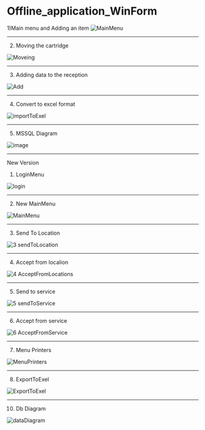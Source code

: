 # Offline_application_WinForm
1)Main menu and Adding an item
![MainMenu](https://user-images.githubusercontent.com/70452790/219870458-d6ee05ad-8ffc-48c7-b3fc-1122d5f6c6f8.png)
_________________________________________________________________________________________________________________________________________________________________________
2) Moving the cartridge

![Moveing](https://user-images.githubusercontent.com/70452790/219870508-e5985ac7-2592-4d5e-8bd7-12a978ad55f2.png)
_________________________________________________________________________________________________________________________________________________________________________

3) Adding data to the reception

![Add](https://user-images.githubusercontent.com/70452790/219870533-14ef9172-e144-4242-97a2-8a2b5ab58582.png)
_________________________________________________________________________________________________________________________________________________________________________

4) Convert to excel format

![importToExel](https://user-images.githubusercontent.com/70452790/219870566-2a38dbbd-3e82-4db1-b14e-5ef4b0464d4c.png)
_________________________________________________________________________________________________________________________________________________________________________
5) MSSQL Diagram

![image](https://user-images.githubusercontent.com/70452790/219870009-aec43a9e-fe94-44fe-acc6-33e1c4562b55.png)

_________________________________________________________________________________________________________________________________________________________________________
New Version
1) LoginMenu

![login](https://github.com/araka86/Offline_application_WinForm/assets/70452790/cd692b02-8927-4581-8e36-a941782761da)

_________________________________________________________________________________________________________________________________________________________________________

2) New MainMenu

![MainMenu](https://github.com/araka86/Offline_application_WinForm/assets/70452790/572e7caf-43b5-4580-b0b3-d6aefb685cce)

_________________________________________________________________________________________________________________________________________________________________________

3) Send To Location

![3 sendToLocation](https://github.com/araka86/Offline_application_WinForm/assets/70452790/187a6461-10c5-4c1f-9d79-7400f9c8aa2c)

_________________________________________________________________________________________________________________________________________________________________________

4) Accept from localion

![4 AcceptFromLocations](https://github.com/araka86/Offline_application_WinForm/assets/70452790/4ff2436c-2390-4e78-99b8-3d9ae41da24f)

_________________________________________________________________________________________________________________________________________________________________________

5) Send to service

![5 sendToService](https://github.com/araka86/Offline_application_WinForm/assets/70452790/6adc8088-518a-41f6-b637-e06722ca98d4)

_________________________________________________________________________________________________________________________________________________________________________

6) Accept from service

![6 AcceptFromService](https://github.com/araka86/Offline_application_WinForm/assets/70452790/77ceea0e-7c4e-4d20-894c-1b386653bfbb)

_________________________________________________________________________________________________________________________________________________________________________

7) Menu Printers

![MenuPrinters](https://github.com/araka86/Offline_application_WinForm/assets/70452790/5f635683-bf4c-414a-bf24-13aba2c78fbc)

_________________________________________________________________________________________________________________________________________________________________________

8) ExportToExel

![ExportToExel](https://github.com/araka86/Offline_application_WinForm/assets/70452790/f41897dd-59a2-496e-b580-f0298ba7e0bc)

_________________________________________________________________________________________________________________________________________________________________________
10) Db Diagram

![dataDiagram](https://github.com/araka86/Offline_application_WinForm/assets/70452790/06a07b3e-75c8-4367-b62d-324285b03614)




